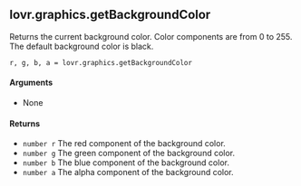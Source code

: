 lovr.graphics.getBackgroundColor
---

Returns the current background color.  Color components are from 0 to 255.  The default background
color is black.

    r, g, b, a = lovr.graphics.getBackgroundColor

#### Arguments

- None

#### Returns

- `number r` The red component of the background color.
- `number g` The green component of the background color.
- `number b` The blue component of the background color.
- `number a` The alpha component of the background color.
